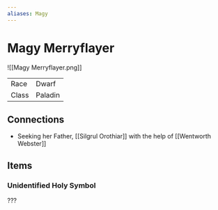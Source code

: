 ```yaml
---
aliases: Magy
---
```


# Magy Merryflayer

![[Magy Merryflayer.png]]


|       |         |
| ----- | ------- |
| Race  | Dwarf   |
| Class | Paladin |

## Connections

- Seeking her Father, [[Silgrul Orothiar]] with the help of [[Wentworth Webster]]

## Items

### Unidentified Holy Symbol

???